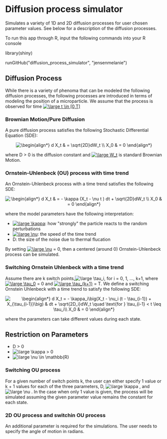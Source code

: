 # Diffusion process simulator

Simulates a variety of 1D and 2D diffusion processes for user chosen parameter values. See below for a description of the diffusion processes.  

To run this app through R, input the following commands into your R console

library(shiny)

runGitHub("diffusion_process_simulator", "jensenmelanie")


## Diffusion Process
While there is a variety of phenoma that can be modeled the following diffusion processes, the following processes are introduced in terms of modeling the position of a microparticle. We assume that the process is observed for time <a href="https://www.codecogs.com/eqnedit.php?latex=\inline&space;\large&space;t&space;\in&space;[0,T]" target="_blank"><img src="https://latex.codecogs.com/gif.latex?\inline&space;\large&space;t&space;\in&space;[0,T]" title="\large t \in [0,T]" /></a>

### Brownian Motion/Pure Diffusion 
A pure diffusion process satisfies the following Stochastic Differential Equation (SDE):

<p align="center">
<img src="https://latex.codecogs.com/gif.latex?\begin{align*}&space;d&space;X_t&space;&&space;=&space;\sqrt{2D}dW_t&space;\\&space;X_0&space;&&space;=&space;0&space;\end{align*}" title="\begin{align*} d X_t & = \sqrt{2D}dW_t \\ X_0 & = 0 \end{align*}" />
</p>
  
where D > 0 is the diffusion constant and <a href="https://www.codecogs.com/eqnedit.php?latex=\inline&space;\large&space;W_t" target="_blank"><img src="https://latex.codecogs.com/gif.latex?\inline&space;\large&space;W_t" title="\large W_t" /></a> is standard Brownian Motion. 

### Ornstein-Uhlenbeck (OU) process with time trend
An Ornstein-Uhlenbeck process with a time trend satisfies the following SDE:
<p align="center">
<img src="https://latex.codecogs.com/gif.latex?\begin{align*}&space;d&space;X_t&space;&&space;=&space;-&space;\kappa&space;(X_t&space;-&space;\nu&space;t&space;)&space;dt&space;&plus;&space;\sqrt{2D}dW_t&space;\\&space;X_0&space;&&space;=&space;0&space;\end{align*}" title="\begin{align*} d X_t & = - \kappa (X_t - \nu t ) dt + \sqrt{2D}dW_t \\ X_0 & = 0 \end{align*}" />
</p>
where the model parameters have the following interpretation:

- <a href="https://www.codecogs.com/eqnedit.php?latex=\large&space;\kappa" target="_blank"><img src="https://latex.codecogs.com/gif.latex?\large&space;\kappa" title="\large \kappa" /></a>: how "strongly" the particle reacts to the random perturbations 
- <a href="https://www.codecogs.com/eqnedit.php?latex=\large&space;\nu" target="_blank"><img src="https://latex.codecogs.com/gif.latex?\large&space;\nu" title="\large \nu" /></a>: the speed of the time trend
- D: the size of the noise due to thermal flucation 

By setting <a href="https://www.codecogs.com/eqnedit.php?latex=\large&space;\nu" target="_blank"><img src="https://latex.codecogs.com/gif.latex?\large&space;\nu" title="\large \nu" /></a> = 0, then a centered (around 0) Ornstein-Uhlenbeck process can be simulated.

### Switching Ornstein Uhlenbeck with a time trend
Assume there are k switch points,<a html="https://www.codecogs.com/eqnedit.php?latex=\inline&space;\large&space;\tau_i" target="_blank"><img src="https://latex.codecogs.com/gif.latex?\inline&space;\large&space;\tau_i" title="\large \tau_i" /></a>, for i = 0, 1, ..., k+1, where <a href="https://www.codecogs.com/eqnedit.php?latex=\inline&space;\large&space;\tau_0" target="_blank"><img src="https://latex.codecogs.com/gif.latex?\inline&space;\large&space;\tau_0" title="\large \tau_0" /></a>
= 0 and <a href="https://www.codecogs.com/eqnedit.php?latex=\inline&space;\large&space;\tau_{k&plus;1}" target="_blank"><img src="https://latex.codecogs.com/gif.latex?\inline&space;\large&space;\tau_{k&plus;1}" title="\large \tau_{k+1}" /></a> = T. 
We define a switching Ornstein Uhlenbeck with a time trend to satisfy the following SDE:

<p align="center">
<img src="https://latex.codecogs.com/gif.latex?\begin{align*}&space;d&space;X_t&space;=&space;-&space;\kappa_i\big(X_t&space;-&space;\nu_i&space;(t&space;-&space;\tau_{i-1})&space;&plus;&space;X_{\tau_{i-1}}\big)&space;&&space;dt&space;&plus;&space;\sqrt{2D_i}dW_t&space;\quad&space;\text{for&space;}&space;\tau_{i-1}&space;<&space;t&space;\leq&space;\tau_i\\&space;X_0&space;&&space;=&space;0&space;\end{align*}" title="\begin{align*} d X_t = - \kappa_i\big(X_t - \nu_i (t - \tau_{i-1}) + X_{\tau_{i-1}}\big) & dt + \sqrt{2D_i}dW_t \quad \text{for } \tau_{i-1} < t \leq \tau_i\\ X_0 & = 0 \end{align*}" />
</p>
where the parameters can take different values during each state.


## Restriction on Parameters

- D > 0 
- <img src="https://latex.codecogs.com/gif.latex?\inline&space;\dpi{120}&space;\large&space;\kappa" title="\large \kappa" /> > 0
- <img src="https://latex.codecogs.com/gif.latex?\inline&space;\dpi{120}&space;\large&space;\nu&space;\in&space;\mathbb{R}" title="\large \nu \in \mathbb{R}" />


### Switching OU process
For a given number of switch points k, the user can either specify 1 value or k + 1 values for each of the three parameters, D, <img src="https://latex.codecogs.com/gif.latex?\inline&space;\dpi{120}&space;\large&space;\kappa" title="\large \kappa" /> , and <img src="https://latex.codecogs.com/gif.latex?\inline&space;\dpi{120}&space;\large&space;\nu" title="\large \nu" /> .
In the case when only 1 value is given, the process will be simulated assuming the given parameter value remains the constant for each state.


### 2D OU process and switchin OU process
An additional parameter is required for the simulations. The user needs to specify the angle of motion in radians. 


